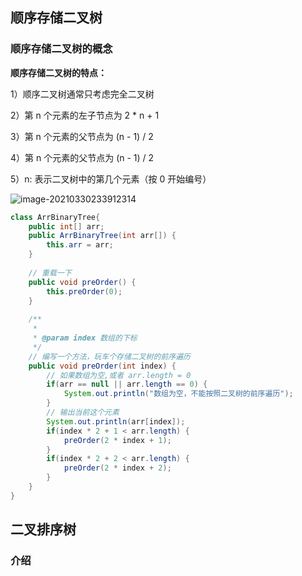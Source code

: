## 顺序存储二叉树

### 顺序存储二叉树的概念

**顺序存储二叉树的特点：**

1）顺序二叉树通常只考虑完全二叉树

2）第 n 个元素的左子节点为 2 * n + 1

3）第 n 个元素的父节点为 (n - 1) / 2

4）第 n 个元素的父节点为 (n - 1)  / 2

5）n: 表示二叉树中的第几个元素（按 0 开始编号）

![image-20210330233912314](C:\Users\李祥鸿\AppData\Roaming\Typora\typora-user-images\image-20210330233912314.png)



```java
class ArrBinaryTree{
	public int[] arr;
	public ArrBinaryTree(int arr[]) {
		this.arr = arr;
	}
	
	// 重载一下
	public void preOrder() {
		this.preOrder(0);
	}
	
	/**
	 * 
	 * @param index 数组的下标
	 */
	// 编写一个方法，玩车个存储二叉树的前序遍历
	public void preOrder(int index) {
		// 如果数组为空,或者 arr.length = 0
		if(arr == null || arr.length == 0) {
			System.out.println("数组为空，不能按照二叉树的前序遍历");
		}
		// 输出当前这个元素
		System.out.println(arr[index]);
		if(index * 2 + 1 < arr.length) {
			preOrder(2 * index + 1);
		}
		if(index * 2 + 2 < arr.length) {
			preOrder(2 * index + 2);
		}
	}
}
```







## 二叉排序树

### 介绍

















































